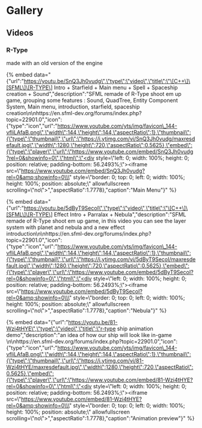 # Gallery

## Videos

### R-Type

made with an old version of the engine

{% embed data="{\"url\":\"https://youtu.be/SnQ3Jh0vudg\",\"type\":\"video\",\"title\":\"\[C++\]\[SFML\]\[R-TYPE\] Intro + Starfield + Main menu + Spell + Spaceship creation + Sound\",\"description\":\"SFML remade of R-Type shoot em up game, grouping some features : Sound, QuadTree, Entity Component System, Main menu, introduction, starfield, spaceship creation\\n\\nhttps://en.sfml-dev.org/forums/index.php?topic=22901.0\",\"icon\":{\"type\":\"icon\",\"url\":\"https://www.youtube.com/yts/img/favicon\_144-vfliLAfaB.png\",\"width\":144,\"height\":144,\"aspectRatio\":1},\"thumbnail\":{\"type\":\"thumbnail\",\"url\":\"https://i.ytimg.com/vi/SnQ3Jh0vudg/maxresdefault.jpg\",\"width\":1280,\"height\":720,\"aspectRatio\":0.5625},\"embed\":{\"type\":\"player\",\"url\":\"https://www.youtube.com/embed/SnQ3Jh0vudg?rel=0&showinfo=0\",\"html\":\"<div style=\\\"left: 0; width: 100%; height: 0; position: relative; padding-bottom: 56.2493%;\\\"><iframe src=\\\"https://www.youtube.com/embed/SnQ3Jh0vudg?rel=0&amp;showinfo=0\\\" style=\\\"border: 0; top: 0; left: 0; width: 100%; height: 100%; position: absolute;\\\" allowfullscreen scrolling=\\\"no\\\"></iframe></div>\",\"aspectRatio\":1.7778},\"caption\":\"Main Menu\"}" %}

{% embed data="{\"url\":\"https://youtu.be/5dByT9SecoI\",\"type\":\"video\",\"title\":\"\[C++\]\[SFML\]\[R-TYPE\] Effect Intro + Parralax + Nebula\",\"description\":\"SFML remade of R-Type shoot em up game, in this video you can see the layer system with planet and nebula and a new effect introduction\\n\\nhttps://en.sfml-dev.org/forums/index.php?topic=22901.0\",\"icon\":{\"type\":\"icon\",\"url\":\"https://www.youtube.com/yts/img/favicon\_144-vfliLAfaB.png\",\"width\":144,\"height\":144,\"aspectRatio\":1},\"thumbnail\":{\"type\":\"thumbnail\",\"url\":\"https://i.ytimg.com/vi/5dByT9SecoI/maxresdefault.jpg\",\"width\":1280,\"height\":720,\"aspectRatio\":0.5625},\"embed\":{\"type\":\"player\",\"url\":\"https://www.youtube.com/embed/5dByT9SecoI?rel=0&showinfo=0\",\"html\":\"<div style=\\\"left: 0; width: 100%; height: 0; position: relative; padding-bottom: 56.2493%;\\\"><iframe src=\\\"https://www.youtube.com/embed/5dByT9SecoI?rel=0&amp;showinfo=0\\\" style=\\\"border: 0; top: 0; left: 0; width: 100%; height: 100%; position: absolute;\\\" allowfullscreen scrolling=\\\"no\\\"></iframe></div>\",\"aspectRatio\":1.7778},\"caption\":\"Nebula\"}" %}

{% embed data="{\"url\":\"https://youtu.be/81-Wzi4tHYE\",\"type\":\"video\",\"title\":\"r-type ship animation demo\",\"description\":\"an idea of how our ship will look like in-game \\n\\nhttps://en.sfml-dev.org/forums/index.php?topic=22901.0\",\"icon\":{\"type\":\"icon\",\"url\":\"https://www.youtube.com/yts/img/favicon\_144-vfliLAfaB.png\",\"width\":144,\"height\":144,\"aspectRatio\":1},\"thumbnail\":{\"type\":\"thumbnail\",\"url\":\"https://i.ytimg.com/vi/81-Wzi4tHYE/maxresdefault.jpg\",\"width\":1280,\"height\":720,\"aspectRatio\":0.5625},\"embed\":{\"type\":\"player\",\"url\":\"https://www.youtube.com/embed/81-Wzi4tHYE?rel=0&showinfo=0\",\"html\":\"<div style=\\\"left: 0; width: 100%; height: 0; position: relative; padding-bottom: 56.2493%;\\\"><iframe src=\\\"https://www.youtube.com/embed/81-Wzi4tHYE?rel=0&amp;showinfo=0\\\" style=\\\"border: 0; top: 0; left: 0; width: 100%; height: 100%; position: absolute;\\\" allowfullscreen scrolling=\\\"no\\\"></iframe></div>\",\"aspectRatio\":1.7778},\"caption\":\"Animation preview\"}" %}

